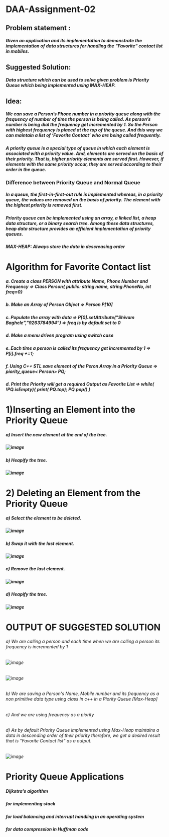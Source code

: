 # DAA-Assignment-02
## Problem statement : 
##### Given an application and its implementation to demonstrate the implementation of data structures for handling the "Favorite" contact list in mobiles.
## Suggested Solution: 
##### Data structure which can be used to solve given problem is Priority Queue which being implemented using MAX-HEAP.
## Idea: 
##### We can save a Person’s Phone number in a priority queue along with the frequency of number of time the person is being called. As person’s number is being dial the frequency get incremented by 1. So the Person with highest frequency is placed at the top of the queue. And this way we can maintain a list of ‘Favorite Contact’ who are being called frequently.
##### A priority queue is a special type of queue in which each element is associated with a priority value. And, elements are served on the basis of their priority. That is, higher priority elements are served first. However, if elements with the same priority occur, they are served according to their order in the queue.
### Difference between Priority Queue and Normal Queue
##### In a queue, the first-in-first-out rule is implemented whereas, in a priority queue, the values are removed on the basis of priority. The element with the highest priority is removed first.
##### Priority queue can be implemented using an array, a linked list, a heap data structure, or a binary search tree. Among these data structures, heap data structure provides an efficient implementation of priority queues.
##### MAX-HEAP: Always store the data in descreasing order
# Algorithm for Favorite Contact list
##### a. Create a class PERSON with attribute Name, Phone Number and Frequency => Class Person{ public: string name, string PhoneNo, int freq=0}
##### b. Make an Array of Person Object => Person P[10]
##### c. Populate the array with data => P[0].setAttribute("Shivam Baghele","9263784994") => freq is by default set to 0
##### d. Make a menu driven program using switch case 
##### e. Each time a person is called its frequency get incremented by 1 => P[i].freq +=1;
##### f. Using C++ STL save element of the Peron Array in a Priority Queue => piority_queue< Person> PQ;
##### d. Print the Priority will get a required Output as Favorite List => while( !PQ.isEmpty){ print( PQ.top); PQ.pop() }
# 1)Inserting an Element into the Priority Queue
##### a) Insert the new element at the end of the tree.
##### ![image](https://user-images.githubusercontent.com/102198997/203897722-0e3d3faf-3658-424a-ada8-c69161a65357.png)
##### b) Heapify the tree.
##### ![image](https://user-images.githubusercontent.com/102198997/203897760-191e176b-672a-4f4f-a93d-162f903b0e3f.png)
# 2) Deleting an Element from the Priority Queue
##### a) Select the element to be deleted.
##### ![image](https://user-images.githubusercontent.com/102198997/203897863-bac8c077-85f1-43e5-80b6-e36e25ad6049.png)
##### b) Swap it with the last element.
##### ![image](https://user-images.githubusercontent.com/102198997/203897891-144529d6-e0d0-4506-8263-32517dc1ff48.png)
##### c) Remove the last element.
##### ![image](https://user-images.githubusercontent.com/102198997/203897912-bdd66ba6-402c-430f-8efc-0a46337657fa.png)
##### d) Heapify the tree.
##### ![image](https://user-images.githubusercontent.com/102198997/203897938-312d85a3-922d-43c9-b860-7cd77d9edcd4.png)

# OUTPUT OF SUGGESTED SOLUTION
###### a) We are calling a person and each time when we are calling a person its frequency is incremented by 1
###### ![image](https://user-images.githubusercontent.com/102198997/203898125-4836e80d-d7ec-4a63-8c2b-8425b1c70324.png)
###### ![image](https://user-images.githubusercontent.com/102198997/203898289-fabeda43-ea9c-4535-b7ef-b7df4eb8b859.png)
###### b) We are saving a Person's Name, Mobile number and its frequency as a non primitive data type using class in c++ in a Piority Queue [Max-Heap]
###### c) And we are using frequency as a piority 
###### d) As by default Priority Queue implemented using Max-Heap maintains a data in descending order of their priority therefore, we get a desired result that is "Favorite Contact list" as a output.
###### ![image](https://user-images.githubusercontent.com/102198997/203898720-a475564f-c9f3-4d06-b1db-f613d00810a0.png)
# Priority Queue Applications
##### Dijkstra's algorithm
##### for implementing stack
##### for load balancing and interrupt handling in an operating system
##### for data compression in Huffman code
